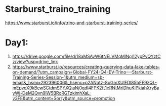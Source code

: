 # Starburst_traino_training
https://www.starburst.io/info/trino-and-starburst-training-series/

# Day1:
1. https://drive.google.com/file/d/18aMSAvW6tNELVMqMlNgl12ypPvQYztCz/view?usp=drive_link
2. https://www.starburst.io/resources/creating-querying-data-lake-tables-on-demand/?utm_campaign=Global-FY24-Q4-EV-Trino---Starburst-Training-Series-Session-1&utm_medium=sb-email&_hsmi=292396006&_hsenc=p2ANqtz-8oGmXUlEDl85bFE9zQL-mEpvoX9kBewSCtdmSPYXQiaNj0qdI4FPK2ft1eRNtMrlDhuKIPkiahXryBayWj-DeM2Qvn9IW5BRcRGTzkimhXaL-v3FE&utm_content=Sorry&utm_source=promotion
